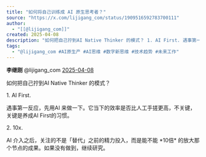 ```yaml
---
title: "如何将自己训练成 AI 原生思考者？"
source: "https://x.com/lijigang_com/status/1909516592783700111"
author:
  - "[[@lijigang_com]]"
created: 2025-04-08
description: "如何把自己拧到AI Native Thinker 的模式？ 1. AI First. 遇事第一反应，先用AI 来做一下。它当下的效率是否比人工手搓更高，不关键，关键是养成AI First的习惯。 2. 10x. AI 介入之后，关注的不是「替代」之前的精力投入，而是能"
tags:
  - "@lijigang_com #AI原生产 #AI思维 #数字新思维 #技术趋势 #未来工作"
---
```

**李继刚** @lijigang\_com [2025-04-08](https://x.com/lijigang_com/status/1909516592783700111)

如何把自己拧到AI Native Thinker 的模式？

1\. AI First.

遇事第一反应，先用AI 来做一下。它当下的效率是否比人工手搓更高，不关键，关键是养成AI First的习惯。

2\. 10x.

AI 介入之后，关注的不是「替代」之前的精力投入，而是能不能 \*10倍\* 的放大那个节点的成果。如果没有做到，继续研究。